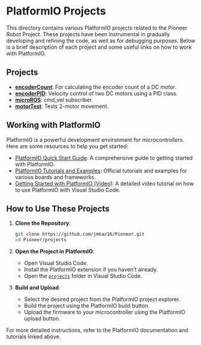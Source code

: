 # PlatformIO Projects

This directory contains various PlatformIO projects related to the Pioneer Robot Project. These projects have been instrumental in gradually developing and refining the code, as well as for debugging purposes. Below is a brief description of each project and some useful links on how to work with PlatformIO.

## Projects
- [**encoderCount**](encoderCount): For calculating the encoder count of a DC motor.
- [**encoderPID**](encoderPID): Velocity control of two DC motors using a PID class.
- [**microROS**](microROS): cmd_vel subscriber.
- [**motorTest**](motorTest): Tests 2-motor movement.

## Working with PlatformIO
PlatformIO is a powerful development environment for microcontrollers. Here are some resources to help you get started:

- [PlatformIO Quick Start Guide](https://docs.platformio.org/en/latest/core/quickstart.html): A comprehensive guide to getting started with PlatformIO.
- [PlatformIO Tutorials and Examples](https://docs.platformio.org/en/latest/tutorials/index.html): Official tutorials and examples for various boards and frameworks.
- [Getting Started with PlatformIO (Video)](https://www.youtube.com/watch?v=JmvMvIphMnY): A detailed video tutorial on how to use PlatformIO with Visual Studio Code.

## How to Use These Projects
1. **Clone the Repository**:
    ```bash
    git clone https://github.com/jmkaz16/Pioneer.git
    cd Pioneer/projects
    ```

2. **Open the Project in PlatformIO**:
    - Open Visual Studio Code.
    - Install the PlatformIO extension if you haven't already.
    - Open the [`projects`](projects) folder in Visual Studio Code.

3. **Build and Upload**:
    - Select the desired project from the PlatformIO project explorer.
    - Build the project using the PlatformIO build button.
    - Upload the firmware to your microcontroller using the PlatformIO upload button.

For more detailed instructions, refer to the PlatformIO documentation and tutorials linked above.
